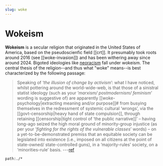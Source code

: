 ```yaml
---
slug: woke
---
```


# Wokeism

**Wokeism** is a secular religion that originated in the United States of America, based on the pseudoscienfic field [[crt]]. It presumably took roots around 2016 (see [[woke-invasion]]) and has been withering away since around 2024. Bigoted ideologies like [neoracism](https://johnmcwhorter.substack.com/p/the-elect-neoracists-posing-as-antiracists) fall under wokeism. The central thesis of the religion--and thus what "woke" means--is best characterized by the following passage:

> Speaking of ‘*the illusion of change by activism*’: what I have noticed, whilst pottering around the world-wide-web, is that those of a sinistral statist ideology (such as your ‘*marxism/ postmodernism/ feminism*’ wording is suggestive of) are apparently [[woke-psychology|extracting meaning and/or purpose]]# from busying themselves in the redressment of systemic cultural ‘wrongs’, via the [[govt-censorship|heavy hand of state compulsion]], through retaining [[censorship|tight control of ‘the public narrative]]’ – having long-ago seized the high moral ground of minority-group injustice (as per your ‘*fighting for the rights of the vulnerable classes*’ words) – on a yet-to-be-demonstrated premiss that an equitable society can be legislated into existence (i.e., imposed on all citizens at the point of state-owned/ state-controlled guns), in a ‘majority-rules’ society, on a ‘minorities-rule’ basis.  ---[ref](http://www.actualfreedom.com.au/richard/listdcorrespondence/listd38.htm)

```query
path:./*
```

[internalize]: https://archive.md/rUiwZ#selection-187.47-205.10

